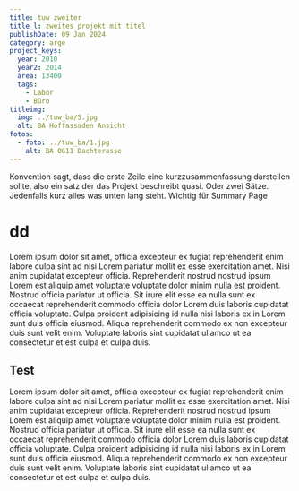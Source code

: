 ```yaml
---
title: tuw zweiter
title_l: zweites projekt mit titel
publishDate: 09 Jan 2024
category: arge
project_keys:
  year: 2010
  year2: 2014
  area: 13400
  tags:
    - Labor
    - Büro
titleimg:
  img: ../tuw_ba/5.jpg
  alt: BA Hoffassaden Ansicht
fotos:
  - foto: ../tuw_ba/1.jpg
    alt: BA OG11 Dachterasse
---
```

Konvention sagt, dass die erste Zeile eine kurzzusammenfassung darstellen sollte, also ein satz der das Projekt beschreibt quasi. Oder zwei Sätze. Jedenfalls kurz alles was unten lang steht. Wichtig für Summary Page
# dd
Lorem ipsum dolor sit amet, officia excepteur ex fugiat reprehenderit enim labore culpa sint ad nisi Lorem pariatur mollit ex esse exercitation amet. Nisi anim cupidatat excepteur officia. Reprehenderit nostrud nostrud ipsum Lorem est aliquip amet voluptate voluptate dolor minim nulla est proident. Nostrud officia pariatur ut officia. Sit irure elit esse ea nulla sunt ex occaecat reprehenderit commodo officia dolor Lorem duis laboris cupidatat officia voluptate. Culpa proident adipisicing id nulla nisi laboris ex in Lorem sunt duis officia eiusmod. Aliqua reprehenderit commodo ex non excepteur duis sunt velit enim. Voluptate laboris sint cupidatat ullamco ut ea consectetur et est culpa et culpa duis.
## Test
Lorem ipsum dolor sit amet, officia excepteur ex fugiat reprehenderit enim labore culpa sint ad nisi Lorem pariatur mollit ex esse exercitation amet. Nisi anim cupidatat excepteur officia. Reprehenderit nostrud nostrud ipsum Lorem est aliquip amet voluptate voluptate dolor minim nulla est proident. Nostrud officia pariatur ut officia. Sit irure elit esse ea nulla sunt ex occaecat reprehenderit commodo officia dolor Lorem duis laboris cupidatat officia voluptate. Culpa proident adipisicing id nulla nisi laboris ex in Lorem sunt duis officia eiusmod. Aliqua reprehenderit commodo ex non excepteur duis sunt velit enim. Voluptate laboris sint cupidatat ullamco ut ea consectetur et est culpa et culpa duis.

